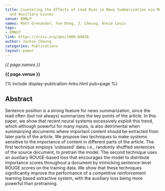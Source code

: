 ```yaml
---
title: Countering the Effects of Lead Bias in News Summarization via Multi-Stage Training
  and Auxiliary Losses
venue: EMNLP
names: Matt Grenander, Yue Dong, J. Cheung, Annie Louis
tags:
- EMNLP
link: https://arxiv.org/abs/1909.04028
author: Jackie Cheung
categories: Publications
layout: paper
---
```


*{{ page.names }}*

**{{ page.venue }}**

{% include display-publication-links.html pub=page %}

## Abstract

Sentence position is a strong feature for news summarization, since the lead often (but not always) summarizes the key points of the article. In this paper, we show that recent neural systems excessively exploit this trend, which although powerful for many inputs, is also detrimental when summarizing documents where important content should be extracted from later parts of the article. We propose two techniques to make systems sensitive to the importance of content in different parts of the article. The first technique employs ‘unbiased’ data; i.e., randomly shuffled sentences of the source document, to pretrain the model. The second technique uses an auxiliary ROUGE-based loss that encourages the model to distribute importance scores throughout a document by mimicking sentence-level ROUGE scores on the training data. We show that these techniques significantly improve the performance of a competitive reinforcement learning based extractive system, with the auxiliary loss being more powerful than pretraining.